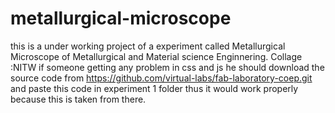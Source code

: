 # metallurgical-microscope
this is a under working project of a experiment called Metallurgical Microscope of Metallurgical and Material science Enginnering.
Collage :NITW
if someone getting any problem in css and js he should download the source code from https://github.com/virtual-labs/fab-laboratory-coep.git
and paste this code in experiment 1 folder thus it would work properly because this is taken from there.
